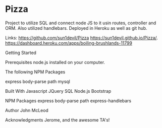 # Pizza
Project to utilize SQL and connect node JS to it usin routes, controller and ORM. Also utilized handlebars.  Deployed in Heroku as well as git hub.

Links:
https://github.com/sun1devil/Pizza
https://sun1devil.github.io/Pizza/.
https://dashboard.heroku.com/apps/boiling-brushlands-11799

Getting Started 

Prerequisites 
node.js installed on your computer.

The following NPM Packages

express
body-parse
path
mysql


Built With 
Javascript 
JQuery
SQL
Node.js
Bootstrap


NPM Packages
express
body-parse
path
express-handlebars


Author 
John McLeod

Acknowledgments 
Jerome, and the awesome TA's!
